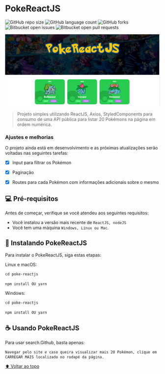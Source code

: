 # PokeReactJS

<!---Esses são exemplos. Veja https://shields.io para outras pessoas ou para personalizar este conjunto de escudos. Você pode querer incluir dependências, status do projeto e informações de licença aqui--->

![GitHub repo size](https://img.shields.io/github/repo-size/caiocezartg/poke-reactjs?style=for-the-badge)
![GitHub language count](https://img.shields.io/github/languages/count/caiocezartg/poke-reactjs?style=for-the-badge)
![GitHub forks](https://img.shields.io/github/forks/caiocezartg/poke-reactjs?style=for-the-badge)
![Bitbucket open issues](https://img.shields.io/bitbucket/issues/caiocezartg/poke-reactjs?style=for-the-badge)
![Bitbucket open pull requests](https://img.shields.io/bitbucket/pr-raw/caiocezartg/poke-reactjs?style=for-the-badge)

<img src="./src/assets/exemplo-pokereactjs.PNG" alt="exemplo imagem">

> Projeto simples utilizando ReactJS, Axios, StyledComponents para consumo de uma API pública para listar 20 Pokémons na página em ordem numérica.

### Ajustes e melhorias

O projeto ainda está em desenvolvimento e as próximas atualizações serão voltadas nas seguintes tarefas:

- [X] Input para filtrar os Pokémon
- [X] Paginação
- [X] Routes para cada Pokémon com informações adicionais sobre o mesmo


## 💻 Pré-requisitos

Antes de começar, verifique se você atendeu aos seguintes requisitos:
<!---Estes são apenas requisitos de exemplo. Adicionar, duplicar ou remover conforme necessário--->
* Você instalou a versão mais recente de `ReactJS, nodeJS`
* Você tem uma máquina `Windows, Linux ou Mac`.

## 🚀 Instalando PokeReactJS

Para instalar o PokeReactJS, siga estas etapas:

Linux e macOS:
```
cd poke-reactjs

npm install OU yarn
```

Windows:
```
cd poke-reactjs

npm install OU yarn
```

## ☕ Usando PokeReactJS

Para usar search.Github, basta apenas:

```
Navegar pelo site e caso queira visualizar mais 20 Pokémon, clique em CARREGAR MAIS localizado no rodapé da página.
```

[⬆ Voltar ao topo](#pokereactjs)<br>
